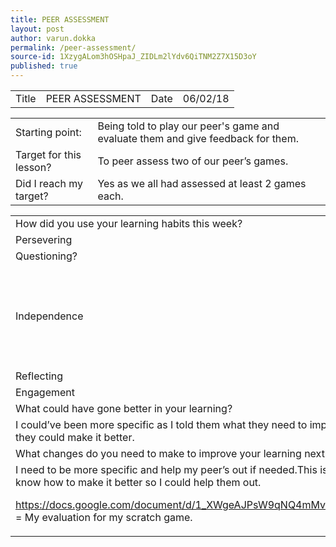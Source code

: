 ```yaml
---
title: PEER ASSESSMENT
layout: post
author: varun.dokka
permalink: /peer-assessment/
source-id: 1XzygALom3hOSHpaJ_ZIDLm2lYdv6QiTNM2Z7X15D3oY
published: true
---
```

<table>
  <tr>
    <td>Title</td>
    <td>PEER ASSESSMENT</td>
    <td>Date</td>
    <td>06/02/18</td>
  </tr>
</table>


<table>
  <tr>
    <td>Starting point:</td>
    <td>Being told to play our peer's game and evaluate them and give feedback for them.</td>
  </tr>
  <tr>
    <td>Target for this lesson?</td>
    <td>To peer assess two of our peer’s games.</td>
  </tr>
  <tr>
    <td>Did I reach my target? </td>
    <td>Yes as we all had assessed at least 2 games each.</td>
  </tr>
</table>


<table>
  <tr>
    <td>How did you use your learning habits this week?</td>
    <td></td>
  </tr>
  <tr>
    <td>Persevering</td>
    <td></td>
  </tr>
  <tr>
    <td>Questioning?</td>
    <td></td>
  </tr>
  <tr>
    <td>Independence</td>
    <td>I was independant as I thought of my own feedback for my friend's games.</td>
  </tr>
  <tr>
    <td>Reflecting</td>
    <td></td>
  </tr>
  <tr>
    <td>Engagement</td>
    <td></td>
  </tr>
  <tr>
    <td>What could have gone better in your learning?</td>
    <td></td>
  </tr>
  <tr>
    <td>I could’ve been more specific as I told them what they need to improve on but I did not tell them how they could make it better.</td>
    <td></td>
  </tr>
  <tr>
    <td>What changes do you need to make to improve your learning next time?</td>
    <td></td>
  </tr>
  <tr>
    <td>I need to be more specific and help my peer’s out if needed.This is because some of them did not know how to make it better so  I could help them out.




https://docs.google.com/document/d/1_XWgeAJPsW9qNQ4mMvUzwBMLJuGjFDVkIaevRfGrQp8/edit  = My evaluation for my scratch game.</td>
    <td></td>
  </tr>
</table>


